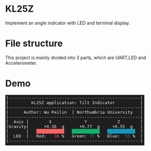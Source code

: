 # KL25Z
Implement an angle indicator with LED and ternimal display.  
# File structure  
This project is mainly divided into 3 parts, which are UART,LED and Accelerometer.  
# Demo  
![demo](https://github.com/BlainWu/KL25Z/blob/main/demo_pic.png)

